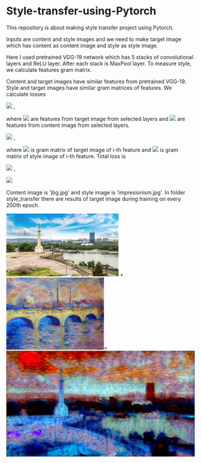 # Style-transfer-using-Pytorch

This repository is about making style transfer project using Pytorch.

Inputs are content and style images and we need to make target image which has content as content image and style as style image.

Here I used pretrained VGG-19 network which has 5 stacks of convolutional layers and ReLU layer. After each stack is MaxPool layer. 
To measure style, we calculate features gram matrix.

Content and target images have similar features from pretrained VGG-19. Style and target images have similar gram matrices of features. 
We calculate losses

<img src="https://render.githubusercontent.com/render/math?math=loss=\frac{1}{2}\sum(T_c-C_c)^2"> ,

where <img src="https://render.githubusercontent.com/render/math?math=T_c"> are features from target image from selected layers and <img src="https://render.githubusercontent.com/render/math?math=C_c"> are features from content image from selected layers.

<img src="https://render.githubusercontent.com/render/math?math=style loss=a\sum{_i} w_i(T_{s,i}-S_{s,i})^2"> ,

where <img src="https://render.githubusercontent.com/render/math?math=T_{s,i}"> is gram matrix of target image of i-th feature and <img src="https://render.githubusercontent.com/render/math?math=S_{s,i}"> is gram matrix of style image of i-th feature.
Total loss is

<img src="https://render.githubusercontent.com/render/math?math=total loss=\alpha *content loss+ \beta*style loss"> ,

<img src="https://render.githubusercontent.com/render/math?math=\alpha=1, \beta=10^6, learning {_}rate=0.005, number of epochs=10000"> 

Content image is 'jbg.jpg' and style image is 'impresionism.jpg'. In folder style_transfer there are results of target image during training on every 200th epoch.

![Content image](https://github.com/tijanavukovic1/Style-transfer-using-Pytorch/blob/main/bg.jpg?raw=true) + ![Style image](https://github.com/tijanavukovic1/Style-transfer-using-Pytorch/blob/main/impresionism.jpg?raw=true)=![Target image](https://github.com/tijanavukovic1/Style-transfer-using-Pytorch/blob/main/image_new2399.jpg?raw=true)

